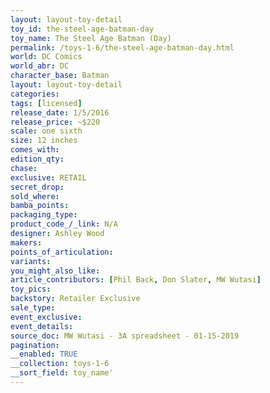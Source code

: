 ```yaml
---
layout: layout-toy-detail 
toy_id: the-steel-age-batman-day
toy_name: The Steel Age Batman (Day)
permalink: /toys-1-6/the-steel-age-batman-day.html
world: DC Comics
world_abr: DC
character_base: Batman
layout: layout-toy-detail
categories: 
tags: [licensed]
release_date: 1/5/2016
release_price: ~$220
scale: one sixth
size: 12 inches
comes_with: 
edition_qty: 
chase: 
exclusive: RETAIL
secret_drop: 
sold_where: 
bamba_points: 
packaging_type: 
product_code_/_link: N/A
designer: Ashley Wood
makers: 
points_of_articulation: 
variants: 
you_might_also_like: 
article_contributors: [Phil Back, Don Slater, MW Wutasi]
toy_pics: 
backstory: Retailer Exclusive
sale_type: 
event_exclusive: 
event_details: 
source_doc: MW Wutasi - 3A spreadsheet - 01-15-2019
pagination: 
__enabled: TRUE
__collection: toys-1-6
__sort_field: toy_name'
---
```

